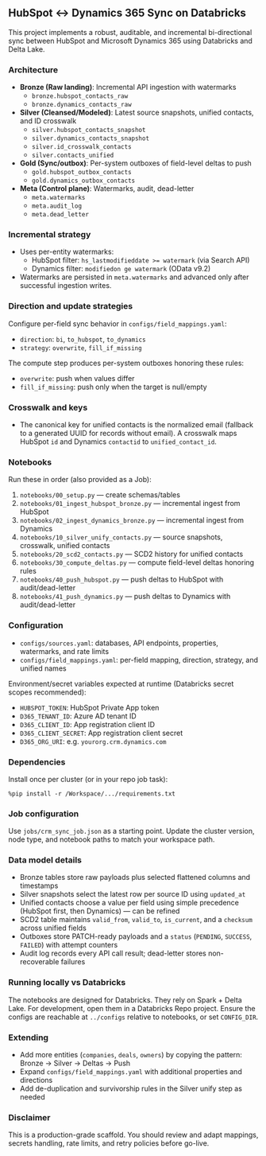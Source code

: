 ## HubSpot ↔ Dynamics 365 Sync on Databricks

This project implements a robust, auditable, and incremental bi-directional sync between HubSpot and Microsoft Dynamics 365 using Databricks and Delta Lake.

### Architecture
- **Bronze (Raw landing)**: Incremental API ingestion with watermarks
  - `bronze.hubspot_contacts_raw`
  - `bronze.dynamics_contacts_raw`
- **Silver (Cleansed/Modeled)**: Latest source snapshots, unified contacts, and ID crosswalk
  - `silver.hubspot_contacts_snapshot`
  - `silver.dynamics_contacts_snapshot`
  - `silver.id_crosswalk_contacts`
  - `silver.contacts_unified`
- **Gold (Sync/outbox)**: Per-system outboxes of field-level deltas to push
  - `gold.hubspot_outbox_contacts`
  - `gold.dynamics_outbox_contacts`
- **Meta (Control plane)**: Watermarks, audit, dead-letter
  - `meta.watermarks`
  - `meta.audit_log`
  - `meta.dead_letter`

### Incremental strategy
- Uses per-entity watermarks:
  - HubSpot filter: `hs_lastmodifieddate >= watermark` (via Search API)
  - Dynamics filter: `modifiedon ge watermark` (OData v9.2)
- Watermarks are persisted in `meta.watermarks` and advanced only after successful ingestion writes.

### Direction and update strategies
Configure per-field sync behavior in `configs/field_mappings.yaml`:
- `direction`: `bi`, `to_hubspot`, `to_dynamics`
- `strategy`: `overwrite`, `fill_if_missing`

The compute step produces per-system outboxes honoring these rules:
- `overwrite`: push when values differ
- `fill_if_missing`: push only when the target is null/empty

### Crosswalk and keys
- The canonical key for unified contacts is the normalized email (fallback to a generated UUID for records without email). A crosswalk maps HubSpot `id` and Dynamics `contactid` to `unified_contact_id`.

### Notebooks
Run these in order (also provided as a Job):
1) `notebooks/00_setup.py` — create schemas/tables
2) `notebooks/01_ingest_hubspot_bronze.py` — incremental ingest from HubSpot
3) `notebooks/02_ingest_dynamics_bronze.py` — incremental ingest from Dynamics
4) `notebooks/10_silver_unify_contacts.py` — source snapshots, crosswalk, unified contacts
5) `notebooks/20_scd2_contacts.py` — SCD2 history for unified contacts
6) `notebooks/30_compute_deltas.py` — compute field-level deltas honoring rules
7) `notebooks/40_push_hubspot.py` — push deltas to HubSpot with audit/dead-letter
8) `notebooks/41_push_dynamics.py` — push deltas to Dynamics with audit/dead-letter

### Configuration
- `configs/sources.yaml`: databases, API endpoints, properties, watermarks, and rate limits
- `configs/field_mappings.yaml`: per-field mapping, direction, strategy, and unified names

Environment/secret variables expected at runtime (Databricks secret scopes recommended):
- `HUBSPOT_TOKEN`: HubSpot Private App token
- `D365_TENANT_ID`: Azure AD tenant ID
- `D365_CLIENT_ID`: App registration client ID
- `D365_CLIENT_SECRET`: App registration client secret
- `D365_ORG_URI`: e.g. `yourorg.crm.dynamics.com`

### Dependencies
Install once per cluster (or in your repo job task):
```
%pip install -r /Workspace/.../requirements.txt
```

### Job configuration
Use `jobs/crm_sync_job.json` as a starting point. Update the cluster version, node type, and notebook paths to match your workspace path.

### Data model details
- Bronze tables store raw payloads plus selected flattened columns and timestamps
- Silver snapshots select the latest row per source ID using `updated_at`
- Unified contacts choose a value per field using simple precedence (HubSpot first, then Dynamics) — can be refined
- SCD2 table maintains `valid_from`, `valid_to`, `is_current`, and a `checksum` across unified fields
- Outboxes store PATCH-ready payloads and a `status` (`PENDING`, `SUCCESS`, `FAILED`) with attempt counters
- Audit log records every API call result; dead-letter stores non-recoverable failures

### Running locally vs Databricks
The notebooks are designed for Databricks. They rely on Spark + Delta Lake. For development, open them in a Databricks Repo project. Ensure the configs are reachable at `../configs` relative to notebooks, or set `CONFIG_DIR`.

### Extending
- Add more entities (`companies`, `deals`, `owners`) by copying the pattern: Bronze → Silver → Deltas → Push
- Expand `configs/field_mappings.yaml` with additional properties and directions
- Add de-duplication and survivorship rules in the Silver unify step as needed

### Disclaimer
This is a production-grade scaffold. You should review and adapt mappings, secrets handling, rate limits, and retry policies before go-live.

